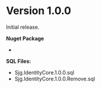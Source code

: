 # Version 1.0.0

Initial release.

**Nuget Package**

-

**SQL Files:**

- Sjg.IdentityCore.1.0.0.sql
- Sjg.IdentityCore.1.0.0.Remove.sql

